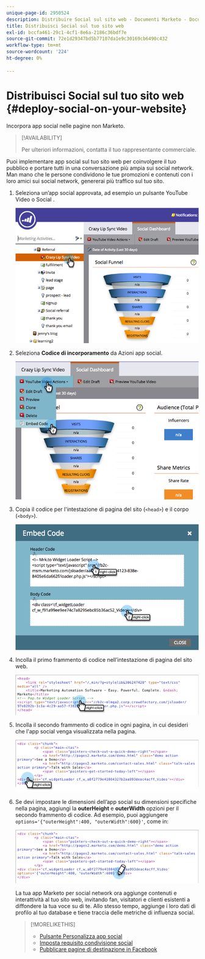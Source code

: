 ```yaml
---
unique-page-id: 2950524
description: Distribuire Social sul sito web - Documenti Marketo - Documentazione del prodotto
title: Distribuisci Social sul tuo sito web
exl-id: bccfa461-29c1-4cf1-8e6a-2186c36bdf7e
source-git-commit: 72e1d29347bd5b77107da1e9c30169cb6490c432
workflow-type: tm+mt
source-wordcount: '224'
ht-degree: 0%

---
```


# Distribuisci Social sul tuo sito web {#deploy-social-on-your-website}

Incorpora app social nelle pagine non Marketo.

>[!AVAILABILITY]
>
>Per ulteriori informazioni, contatta il tuo rappresentante commerciale.

Puoi implementare app social sul tuo sito web per coinvolgere il tuo pubblico e portare tutti in una conversazione più ampia sui social network. Man mano che le persone condividono le tue promozioni e contenuti con i loro amici sui social network, genererai più traffico sul tuo sito.

1. Seleziona un’app social approvata, ad esempio un pulsante YouTube Video o Social .

   ![](assets/image2015-5-12-11-3a43-3a24.png)

1. Seleziona **Codice di incorporamento** da Azioni app social.

   ![](assets/image2015-5-12-12-3a59-3a46.png)

1. Copia il codice per l&#39;intestazione di pagina del sito (`<head>`) e il corpo (`<body>`).

   ![](assets/image2015-5-12-13-3a3-3a34.png)

1. Incolla il primo frammento di codice nell’intestazione di pagina del sito web.

   ![](assets/socialonsite-embedhead.png)

1. Incolla il secondo frammento di codice in ogni pagina, in cui desideri che l&#39;app social venga visualizzata nella pagina.

   ![](assets/socialonsite-embedwidget.png)

1. Se devi impostare le dimensioni dell’app social su dimensioni specifiche nella pagina, aggiungi la **outerHeight** e **outerWidth** opzioni per il secondo frammento di codice. Ad esempio, puoi aggiungere `options='{"outerHeight":400, "outerWidth":600}'`, come in:

   ![](assets/socialonsite-resizewidget2.png)

   La tua app Marketo per social network ora aggiunge contenuti e interattività al tuo sito web, invitando fan, visitatori e clienti esistenti a diffondere la tua voce su di te. Allo stesso tempo, aggiunge i loro dati di profilo al tuo database e tiene traccia delle metriche di influenza social.

   >[!MORELIKETHIS]
   >
   >* [Pulsante Personalizza app social](/help/marketo/product-docs/demand-generation/social/configuring-social-actions/customize-social-app-button.md)
   >* [Imposta requisito condivisione social](/help/marketo/product-docs/demand-generation/social/social-functions/set-social-share-requirement.md)
   >* [Pubblicare pagine di destinazione in Facebook](/help/marketo/product-docs/demand-generation/facebook/publish-landing-pages-to-facebook.md)

